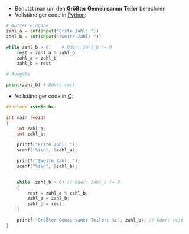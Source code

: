 
- Benutzt man um den **Größter Gemeinsamer Teiler** berechnen
- Vollständiger code in [Python](contents-python.md):

```python
# Nutzer Eingabe
zahl_a = int(input("Erste Zahl: "))
zahl_b = int(input("Zweite Zahl: "))

while zahl_b > 0:    # Oder: zahl_b != 0
    rest = zahl_a % zahl_b
    zahl_a = zahl_b
    zahl_b = rest

# Ausgabe

print(zahl_b) # Oder: rest
```

 - Vollständiger code in [C](contents-c.md):
```c 
#include <stdio.h>

int main (void)
{
	int zahl_a;
	int zahl_b;

	printf("Erste Zahl: ");
	scanf("%i\n", &zahl_a);

	printf("Zweite Zahl: ");
	scanf("%i\n", &zahl_b);


	while (zahl_b > 0) // Oder: zahl_b != 0
	{
		rest = zahl_a % zahl_b;
		zahl_a = zahl_b;
		zahl_b = rest;		
	}

	printf("Größter Gemeinsamer Teiler: %i", zahl_b); // Oder: rest
}
```